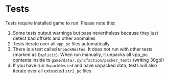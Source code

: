 # Tests

Tests require installed game to run. Please note this:

1. Some tests output warnings but pass nevertheless because they just detect bad offsets and other anomalies
2. Tests iterate over all `vpp_pc` files automatically
3. There is a test called `UnpackNested`. It does not run with other tests (marked as `Explicit`). When run manually, it unpacks all vpp_pc contents inside to `game/data/.syncfaction/packer_tests` (writing 30gb!)
4. If you have run `UnpackNested` and have unpacked data, tests will also iterate over all extracted `str2_pc` files
